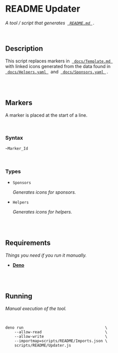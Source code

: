 # README Updater

_A tool / script that generates  [` README.md `][README] ._

<br>

## Description

This script replaces markers in  [` docs/Template.md `][Template] <br>
with linked icons generated from the data found in <br>
[` docs/Helpers.yaml `][Helpers]  and  [` docs/Sponsors.yaml `][Sponsors] .

<br>
<br>

## Markers

A marker is placed at the start of a line.

<br>

### Syntax

```markdown
~Marker_Id
```

<br>

### Types

- `Sponsors`

  _Generates icons for sponsors._

- `Helpers`

  _Generates icons for helpers._

<br>
<br>

## Requirements

_Things you need if you run it manually._

- **[Deno]**

<br>
<br>

## Running

_Manual execution of the tool._

<br>

```shell
deno run                                    \
    --allow-read                            \
    --allow-write                           \
    --importmap=scripts/README/Imports.json \
    scripts/README/Updater.js
```

<br>

<!----------------------------------------------------------------------------->

[Sponsors]: ../../docs/Sponsors.yaml
[Template]: ../../docs/Template.md
[Helpers]: ../../docs/Helpers.yaml
[README]: ../../README.md
[Deno]: https://deno.land/
